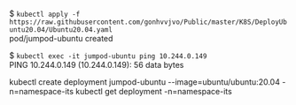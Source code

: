 $ `kubectl apply -f https://raw.githubusercontent.com/gonhvvjvo/Public/master/K8S/DeployUbuntu20.04/Ubuntu20.04.yaml`  
pod/jumpod-ubuntu created  

$ `kubectl exec -it jumpod-ubuntu ping 10.244.0.149`  
PING 10.244.0.149 (10.244.0.149): 56 data bytes  





kubectl create deployment jumpod-ubuntu --image=ubuntu/ubuntu:20.04 -n=namespace-its
kubectl get deployment -n=namespace-its